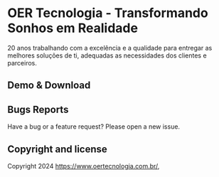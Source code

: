 # OER Tecnologia - Transformando Sonhos em Realidade

20 anos trabalhando com a excelência e a qualidade para entregar as melhores soluções de ti, adequadas as necessidades dos clientes e parceiros.

## Demo & Download 

## Bugs Reports

Have a bug or a feature request? Please open a new issue.

## Copyright and license

Copyright 2024 https://www.oertecnologia.com.br/, <a target="_blank" href="https://www.oertecnologia.com.br/"></a>

